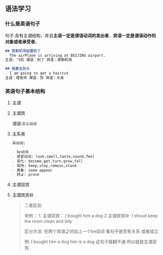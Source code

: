 ## 语法学习

### 什么是英语句子

句子:具有主谓结构，并且**主语一定是谓语动词的发出者**，**宾语一定是谓语动作的对象或者承受者**。

```markdown
## 首都机场就要到了
- The airPlane is arriving at BEIJING airport.
主语: 飞机 谓语：到了 宾语：首都机场

## 我要去剪头
- I am going to get a haircut
主语：理发师 谓语：剪 宾语：头发
```

### 英语句子基本结构

1. 主谓

2. 主谓宾

   谓语:`实义动词`

3. 主系表

   ```markdown
   系动词:
   
   - be动词
   - 感官动词: look,smell,taste,sound,feel
   - 变化: become,get,turn,grow,fall
   - 保持: keep,stay,remain,stand
   - 表象: seem appear
   - 终止: prove
   ```

   

4. 主谓双宾

5. 主谓宾宾补

   > 二者区别  
   >
   > 举例： 1. 主谓双宾： I bought him a dog   2.主谓宾宾补: I shoud keep the room clean and tidy
   >
   > 区分方法: 在两个宾语之间加上一个be动词 看句子是否有关系 或者成立
   >
   > 例: I bought him a dog  him is a dog 这句子就翻不通 所以就是主谓双宾

   